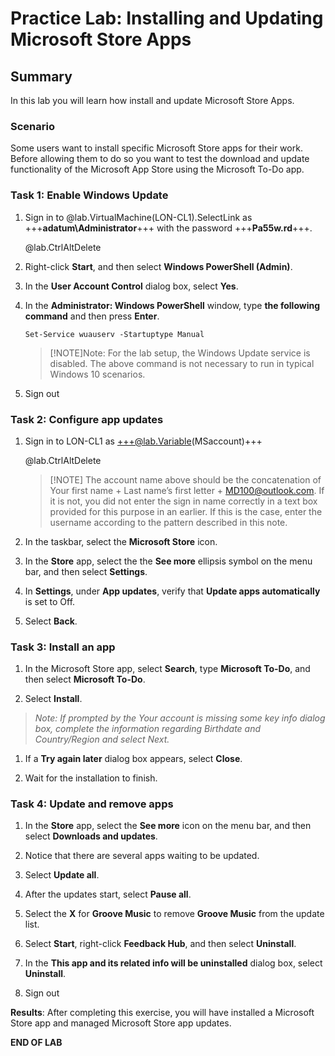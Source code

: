# Practice Lab: Installing and Updating Microsoft Store Apps


## Summary

In this lab you will learn how install and update Microsoft Store Apps.


### Scenario

Some users want to install specific Microsoft Store apps for their work. Before
allowing them to do so you want to test the download and update functionality of
the Microsoft App Store using the Microsoft To-Do app.

 

### Task 1: Enable Windows Update

1.  Sign in to @lab.VirtualMachine(LON-CL1).SelectLink as +++**adatum\\Administrator**+++ with the password
    +++**Pa55w.rd**+++.

    @lab.CtrlAltDelete

2.  Right-click **Start**, and then select **Windows PowerShell (Admin)**.

3.  In the **User Account Control** dialog box, select **Yes**.

4.  In the **Administrator: Windows PowerShell** window, type **the following
    command** and then press **Enter**.

    ```
    Set-Service wuauserv -Startuptype Manual

    ```

    >[!NOTE]Note: For the lab setup, the Windows Update service is disabled. The above
command is not necessary to run in typical Windows 10 scenarios.

1.  Sign out

>    

### Task 2: Configure app updates

1.  Sign in to LON-CL1 as +++@lab.Variable(MSaccount)+++

    @lab.CtrlAltDelete

    >[!NOTE] The account name above should be the concatenation of Your first name + Last name’s first letter + MD100@outlook.com. If it is not, you did not enter the sign in name correctly in a text box provided for this purpose in an earlier. If this is the case, enter the username according to the pattern described in this note. 

2.  In the taskbar, select the **Microsoft Store** icon.

3.  In the **Store** app, select the the **See more** ellipsis symbol on the
    menu bar, and then select **Settings**.

4.  In **Settings**, under **App updates**, verify that **Update apps
    automatically** is set to Off.

5.  Select **Back**.

###  

### Task 3: Install an app

1.  In the Microsoft Store app, select **Search**, type **Microsoft To-Do**, and
    then select **Microsoft To-Do**.

2.  Select **Install**.  

>   *Note: If prompted by the Your account is missing some key info dialog box,
>   complete the information regarding Birthdate and Country/Region and select
>   Next.*

1.  If a **Try again later** dialog box appears, select **Close**.

2.  Wait for the installation to finish.

>    

### Task 4: Update and remove apps

1.  In the **Store** app, select the **See more** icon on the menu bar, and then
    select **Downloads and updates**.

2.  Notice that there are several apps waiting to be updated.

3.  Select **Update all**.

4.  After the updates start, select **Pause all**.

5.  Select the **X** for **Groove Music** to remove **Groove Music** from the
    update list.

6.  Select **Start**, right-click **Feedback Hub**, and then select
    **Uninstall**.

7.  In the **This app and its related info will be uninstalled** dialog box,
    select **Uninstall**.

8.  Sign out

 

**Results**: After completing this exercise, you will have installed a Microsoft
Store app and managed Microsoft Store app updates.

**END OF LAB**
